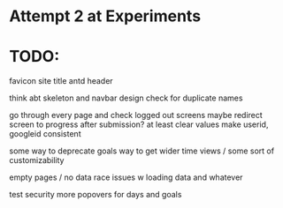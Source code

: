 # Attempt 2 at Experiments

# TODO: 


favicon
site title
antd header

think abt skeleton and navbar design
check for duplicate names

go through every page and check
logged out screens
maybe redirect screen to progress after submission? at least clear values
make userid, googleid consistent

some way to deprecate goals
way to get wider time views / some sort of customizability

empty pages / no data
race issues w loading data and whatever

test security
more popovers for days and goals